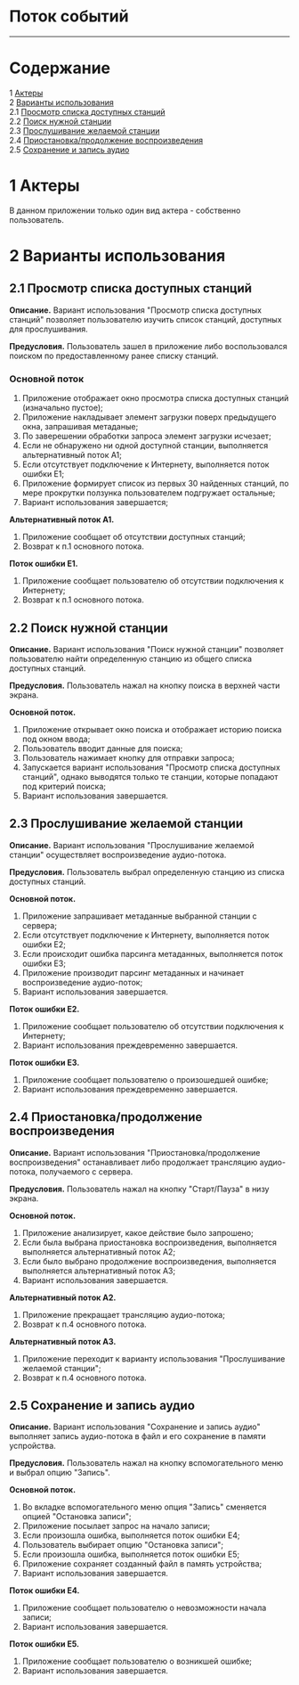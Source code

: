 # Поток событий
---

# Содержание
1 [Актеры](#actors)  
2 [Варианты использования](#use_cases)  
2.1 [Просмотр списка доступных станций](#available_stations_list_view)  
2.2 [Поиск нужной станции](#search)  
2.3 [Прослушивание желаемой станции](#listening_to_station)  
2.4 [Приостановка/продолжение воспроизведения](#start_pause)  
2.5 [Сохранение и запись аудио](#save_and_download)  

<a name="actors"/>

# 1 Актеры

В данном приложении только один вид актера - собственно пользователь.  

<a name="use_cases"/>

# 2 Варианты использования

<a name="available_stations_list_view"/>

## 2.1 Просмотр списка доступных станций

**Описание.** Вариант использования "Просмотр списка доступных станций" позволяет пользователю изучить список станций, доступных для прослушивания.  

**Предусловия.** Пользователь зашел в приложение либо воспользовался поиском по предоставленному ранее списку станций.  

### Основной поток
1. Приложение отображает окно просмотра списка доступных станций (изначально пустое);
2. Приложение накладывает элемент загрузки поверх предыдущего окна, запрашивая метаданые;
3. По заверешении обработки запроса элемент загрузки исчезает;
4. Если не обнаружено ни одной доступной станции, выполняется альтернативный поток А1;
5. Если отсутствует подключение к Интернету, выполняется поток ошибки Е1;
6. Приложение формирует список из первых 30 найденных станций, по мере прокрутки ползунка пользователем подгружает остальные;
7. Вариант использования завершается;  

**Альтернативный поток А1.**
1. Приложение сообщает об отсутствии доступных станций;
2. Возврат к п.1 основного потока.

**Поток ошибки Е1.**
1. Приложение сообщает пользователю об отсутствии подключения к Интернету;
2. Возврат к п.1 основного потока.

<a name="search"/>

## 2.2 Поиск нужной станции

**Описание.** Вариант использования "Поиск нужной станции" позволяет пользователю найти определенную станцию из общего списка доступных станций.  

**Предусловия.** Пользователь нажал на кнопку поиска в верхней части экрана.  

**Основной поток.**
1. Приложение открывает окно поиска и отображает историю поиска под окном ввода;
2. Пользователь вводит данные для поиска;
3. Пользователь нажимает кнопку для отправки запроса;
4. Запускается вариант использования "Просмотр списка доступных станций", однако выводятся только те станции, которые попадают под критерий поиска;   
5. Вариант использования завершается.

<a name="listening_to_station"/>

## 2.3 Прослушивание желаемой станции

**Описание.** Вариант использования "Прослушивание желаемой станции" осуществляет воспроизведение аудио-потока.  

**Предусловия.** Пользователь выбрал определенную станцию из списка доступных станций.  

**Основной поток.**
1. Приложение запрашивает метаданные выбранной станции с сервера;  
2. Если отсутствует подключение к Интернету, выполняется поток ошибки Е2;  
3. Если происходит ошибка парсинга метаданных, выполняется поток ошибки Е3; 
4. Приложение производит парсинг метаданных и начинает воспроизведение аудио-поток;
5. Вариант использования завершается.

**Поток ошибки Е2.**
1. Приложение сообщает пользователю об отсутствии подключения к Интернету;  
2. Вариант использования преждевременно завершается.

**Поток ошибки Е3.**
1. Приложение сообщает пользователю о произошедшей ошибке;  
2. Вариант использования преждевременно завершается.

<a name="start_pause"/>

## 2.4 Приостановка/продолжение воспроизведения

**Описание.** Вариант использования "Приостановка/продолжение воспроизведения" останавливает либо продолжает трансляцию аудио-потока, получаемого с сервера.  

**Предусловия.** Пользователь нажал на кнопку "Старт/Пауза" в низу экрана.

**Основной поток.**
1. Приложение анализирует, какое действие было запрошено;
2. Если была выбрана приостановка воспроизведения, выполняется выполняется альтернативный поток А2;
3. Если было выбрано продолжение воспроизведения, выполняется выполняется альтернативный поток А3;
4. Вариант использования завершается.

**Альтернативный поток А2.**
1. Приложение прекращает трансляцию аудио-потока; 
2. Возврат к п.4 основного потока.  

**Альтернативный поток А3.**
1. Приложение переходит к варианту использования "Прослушивание желаемой станции";  
2. Возврат к п.4 основного потока.  

<a name="save_and_download"/>

## 2.5 Сохранение и запись аудио

**Описание.** Вариант использования "Сохранение и запись аудио" выполняет запись аудио-потока в файл и его сохранение в памяти успройства.  

**Предусловия.** Пользователь нажал на кнопку вспомогательного меню и выбрал опцию "Запись".  

**Основной поток.**
1. Во вкладке вспомогательного меню опция "Запись" сменяется опцией "Остановка записи";
2. Приложение посылает запрос на начало записи;  
3. Если произошла ошибка, выполняется поток ошибки Е4; 
4. Пользователь выбирает опцию "Остановка записи";
5. Если произошла ошибка, выполняется поток ошибки Е5; 
6. Приложение сохраняет созданный файл в память устройства;  
7. Вариант использования завершается.

**Поток ошибки Е4.**
1. Приложение сообщает пользователю о невозможности начала записи;
2. Вариант использования завершается.

**Поток ошибки Е5.**
1. Приложение сообщает пользователю о возникшей ошибке;
2. Вариант использования завершается.
